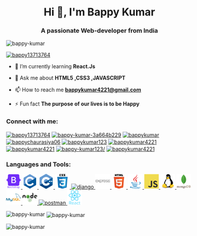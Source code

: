 <h1 align="center">Hi 👋, I'm Bappy Kumar</h1>
<h3 align="center">A passionate Web-developer from India</h3>

<p align="left"> <img src="https://komarev.com/ghpvc/?username=bappy-kumar&label=Profile%20views&color=0e75b6&style=flat" alt="bappy-kumar" /> </p>

<p align="left"> <a href="https://twitter.com/bappy13713764" target="blank"><img src="https://img.shields.io/twitter/follow/bappy13713764?logo=twitter&style=for-the-badge" alt="bappy13713764" /></a> </p>

- 🌱 I’m currently learning **React.Js**

- 💬 Ask me about **HTML5 ,CSS3 ,JAVASCRIPT**

- 📫 How to reach me **bappykumar4221@gmail.com**

- ⚡ Fun fact **The purpose of our lives is to be Happy**

<h3 align="left">Connect with me:</h3>
<p align="left">
<a href="https://twitter.com/bappy13713764" target="blank"><img align="center" src="https://raw.githubusercontent.com/rahuldkjain/github-profile-readme-generator/master/src/images/icons/Social/twitter.svg" alt="bappy13713764" height="30" width="40" /></a>
<a href="https://linkedin.com/in/bappy-kumar-3a664b229" target="blank"><img align="center" src="https://raw.githubusercontent.com/rahuldkjain/github-profile-readme-generator/master/src/images/icons/Social/linked-in-alt.svg" alt="bappy-kumar-3a664b229" height="30" width="40" /></a>
<a href="https://kaggle.com/bappykumar" target="blank"><img align="center" src="https://raw.githubusercontent.com/rahuldkjain/github-profile-readme-generator/master/src/images/icons/Social/kaggle.svg" alt="bappykumar" height="30" width="40" /></a>
<a href="https://instagram.com/bappychaurasiya06" target="blank"><img align="center" src="https://raw.githubusercontent.com/rahuldkjain/github-profile-readme-generator/master/src/images/icons/Social/instagram.svg" alt="bappychaurasiya06" height="30" width="40" /></a>
<a href="https://www.codechef.com/users/bappykumar123" target="blank"><img align="center" src="https://cdn.jsdelivr.net/npm/simple-icons@3.1.0/icons/codechef.svg" alt="bappykumar123" height="30" width="40" /></a>
<a href="https://www.hackerrank.com/bappykumar4221" target="blank"><img align="center" src="https://raw.githubusercontent.com/rahuldkjain/github-profile-readme-generator/master/src/images/icons/Social/hackerrank.svg" alt="bappykumar4221" height="30" width="40" /></a>
<a href="https://codeforces.com/profile/bappykumar4221" target="blank"><img align="center" src="https://raw.githubusercontent.com/rahuldkjain/github-profile-readme-generator/master/src/images/icons/Social/codeforces.svg" alt="bappykumar4221" height="30" width="40" /></a>
<a href="https://www.leetcode.com/bappy-kumar123/" target="blank"><img align="center" src="https://raw.githubusercontent.com/rahuldkjain/github-profile-readme-generator/master/src/images/icons/Social/leet-code.svg" alt="bappy-kumar123/" height="30" width="40" /></a>
<a href="https://auth.geeksforgeeks.org/user/bappykumar4221" target="blank"><img align="center" src="https://raw.githubusercontent.com/rahuldkjain/github-profile-readme-generator/master/src/images/icons/Social/geeks-for-geeks.svg" alt="bappykumar4221" height="30" width="40" /></a>
</p>

<h3 align="left">Languages and Tools:</h3>
<p align="left"> <a href="https://getbootstrap.com" target="_blank" rel="noreferrer"> <img src="https://raw.githubusercontent.com/devicons/devicon/master/icons/bootstrap/bootstrap-plain-wordmark.svg" alt="bootstrap" width="40" height="40"/> </a> <a href="https://www.cprogramming.com/" target="_blank" rel="noreferrer"> <img src="https://raw.githubusercontent.com/devicons/devicon/master/icons/c/c-original.svg" alt="c" width="40" height="40"/> </a> <a href="https://www.w3schools.com/cpp/" target="_blank" rel="noreferrer"> <img src="https://raw.githubusercontent.com/devicons/devicon/master/icons/cplusplus/cplusplus-original.svg" alt="cplusplus" width="40" height="40"/> </a> <a href="https://www.w3schools.com/css/" target="_blank" rel="noreferrer"> <img src="https://raw.githubusercontent.com/devicons/devicon/master/icons/css3/css3-original-wordmark.svg" alt="css3" width="40" height="40"/> </a> <a href="https://www.djangoproject.com/" target="_blank" rel="noreferrer"> <img src="https://cdn.worldvectorlogo.com/logos/django.svg" alt="django" width="40" height="40"/> </a> <a href="https://expressjs.com" target="_blank" rel="noreferrer"> <img src="https://raw.githubusercontent.com/devicons/devicon/master/icons/express/express-original-wordmark.svg" alt="express" width="40" height="40"/> </a> <a href="https://www.w3.org/html/" target="_blank" rel="noreferrer"> <img src="https://raw.githubusercontent.com/devicons/devicon/master/icons/html5/html5-original-wordmark.svg" alt="html5" width="40" height="40"/> </a> <a href="https://www.java.com" target="_blank" rel="noreferrer"> <img src="https://raw.githubusercontent.com/devicons/devicon/master/icons/java/java-original.svg" alt="java" width="40" height="40"/> </a> <a href="https://developer.mozilla.org/en-US/docs/Web/JavaScript" target="_blank" rel="noreferrer"> <img src="https://raw.githubusercontent.com/devicons/devicon/master/icons/javascript/javascript-original.svg" alt="javascript" width="40" height="40"/> </a> <a href="https://www.linux.org/" target="_blank" rel="noreferrer"> <img src="https://raw.githubusercontent.com/devicons/devicon/master/icons/linux/linux-original.svg" alt="linux" width="40" height="40"/> </a> <a href="https://www.mongodb.com/" target="_blank" rel="noreferrer"> <img src="https://raw.githubusercontent.com/devicons/devicon/master/icons/mongodb/mongodb-original-wordmark.svg" alt="mongodb" width="40" height="40"/> </a> <a href="https://www.mysql.com/" target="_blank" rel="noreferrer"> <img src="https://raw.githubusercontent.com/devicons/devicon/master/icons/mysql/mysql-original-wordmark.svg" alt="mysql" width="40" height="40"/> </a> <a href="https://nodejs.org" target="_blank" rel="noreferrer"> <img src="https://raw.githubusercontent.com/devicons/devicon/master/icons/nodejs/nodejs-original-wordmark.svg" alt="nodejs" width="40" height="40"/> </a> <a href="https://postman.com" target="_blank" rel="noreferrer"> <img src="https://www.vectorlogo.zone/logos/getpostman/getpostman-icon.svg" alt="postman" width="40" height="40"/> </a> <a href="https://reactjs.org/" target="_blank" rel="noreferrer"> <img src="https://raw.githubusercontent.com/devicons/devicon/master/icons/react/react-original-wordmark.svg" alt="react" width="40" height="40"/> </a> </p>

<p><img align="left" src="https://github-readme-stats.vercel.app/api/top-langs?username=bappy-kumar&show_icons=true&locale=en&layout=compact" alt="bappy-kumar" /></p>

<p>&nbsp;<img align="center" src="https://github-readme-stats.vercel.app/api?username=bappy-kumar&show_icons=true&locale=en" alt="bappy-kumar" /></p>

<p><img align="center" src="https://github-readme-streak-stats.herokuapp.com/?user=bappy-kumar&" alt="bappy-kumar" /></p>


